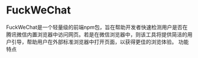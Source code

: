 # FuckWeChat
FuckWeChat是一个轻量级的前端npm包，旨在帮助开发者快速检测用户是否在腾讯微信内置浏览器中访问网页。若是在微信浏览器中，则该工具将提供简洁的用户引导，帮助用户在外部标准浏览器中打开页面，以获得更佳的浏览体验。  功能特点
